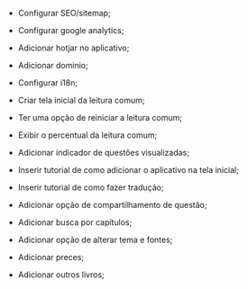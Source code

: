 - Configurar SEO/sitemap;
- Configurar google analytics;
- Adicionar hotjar no aplicativo;
- Adicionar dominio;

- Configurar i18n;

- Criar tela inicial da leitura comum;
- Ter uma opção de reiniciar a leitura comum;
- Exibir o percentual da leitura comum;
- Adicionar indicador de questões visualizadas;

- Inserir tutorial de como adicionar o aplicativo na tela inicial;
- Inserir tutorial de como fazer tradução;
- Adicionar opção de compartilhamento de questão;
- Adicionar busca por capítulos;
- Adicionar opção de alterar tema e fontes;
- Adicionar preces;
- Adicionar outros livros;
